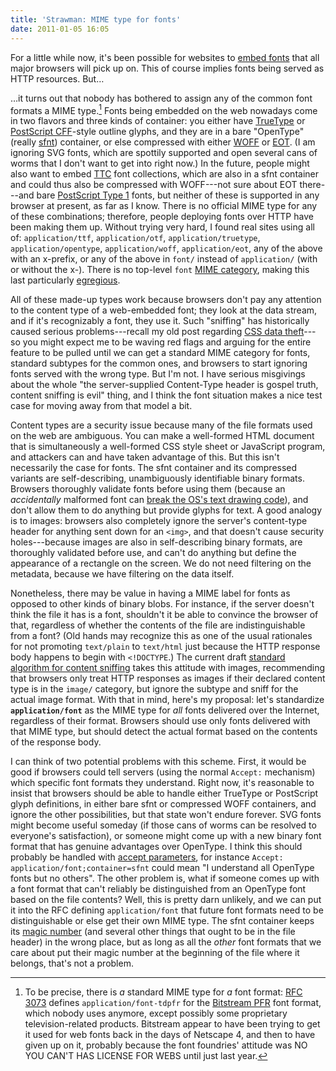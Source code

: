 ```yaml
---
title: 'Strawman: MIME type for fonts'
date: 2011-01-05 16:05
---
```


For a little while now, it's been possible for websites to
[embed fonts](http://hacks.mozilla.org/2009/06/beautiful-fonts-with-font-face/)
that all major browsers will pick up on. This of course implies fonts
being served as HTTP resources. But…

<!--more-->

…it turns out that nobody has
bothered to assign any of the common font formats a MIME
type.[^1] Fonts being embedded on the web nowadays come in
two flavors and three kinds of container: you either have [TrueType][]
or [PostScript CFF][]-style outline glyphs, and they are in a bare
"OpenType" (really [sfnt][]) container, or else compressed with either
[WOFF][] or [EOT][]. (I am ignoring SVG fonts, which are spottily
supported and open several cans of worms that I don't want to get into
right now.) In the future, people might also want to embed [TTC][]
font collections, which are also in a sfnt container and could thus
also be compressed with WOFF---not sure about EOT there---and bare
[PostScript Type 1][] fonts, but neither of these is supported in any
browser at present, as far as I know. There is no official MIME type
for any of these combinations; therefore, people deploying fonts over
HTTP have been making them up. Without trying very hard, I found real
sites using all of: `application/ttf`, `application/otf`,
`application/truetype`, `application/opentype`, `application/woff`,
`application/eot`, any of the above with an x-prefix, or any of the
above in `font/` instead of `application/` (with or without the
x-). There is no top-level `font` [MIME category][], making this last
particularly [egregious][].

All of these made-up types work because browsers don't pay any
attention to the content type of a web-embedded font; they look at the
data stream, and if it's recognizably a font, they use it. Such
"sniffing" has historically caused serious problems---recall my old
post regarding [CSS data theft][]---so you might expect me to be
waving red flags and arguing for the entire feature to be pulled until
we can get a standard MIME category for fonts, standard subtypes for
the common ones, and browsers to start ignoring fonts served with the
wrong type. But I'm not. I have serious misgivings about the whole
"the server-supplied Content-Type header is gospel truth, content
sniffing is evil" thing, and I think the font situation makes a nice
test case for moving away from that model a bit.

Content types are a security issue because many of the file formats
used on the web are ambiguous. You can make a well-formed HTML
document that is simultaneously a well-formed CSS style sheet or
JavaScript program, and attackers can and have taken advantage of
this. But this isn't necessarily the case for fonts. The sfnt
container and its compressed variants are self-describing,
unambiguously identifiable binary formats.  Browsers thoroughly
validate fonts before using them (because an *accidentally* malformed
font can [break the OS's text drawing code][fontbugs]), and don't
allow them to do anything but provide glyphs for text. A good analogy
is to images: browsers also completely ignore the server's
content-type header for anything sent down for an `<img>`, and that
doesn't cause security holes---because images are also in
self-describing binary formats, are thoroughly validated before use,
and can't do anything but define the appearance of a rectangle on the
screen. We do not need filtering on the metadata, because we have
filtering on the data itself.

Nonetheless, there may be value in having a MIME label for fonts as
opposed to other kinds of binary blobs. For instance, if the server
doesn't think the file it has is a font, shouldn't it be able to
convince the browser of that, regardless of whether the contents of
the file are indistinguishable from a font? (Old hands may recognize
this as one of the usual rationales for not promoting `text/plain` to
`text/html` just because the HTTP response body happens to begin with
`<!DOCTYPE`.) The current draft
[standard algorithm for content sniffing][mimesniff] takes this
attitude with images, recommending that browsers only treat HTTP
responses as images if their declared content type is in the `image/`
category, but ignore the subtype and sniff for the actual image
format. With that in mind, here's my proposal: let's standardize
**`application/font`** as the MIME type for *all* fonts delivered over
the Internet, regardless of their format. Browsers should use only
fonts delivered with that MIME type, but should detect the actual
format based on the contents of the response body.

I can think of two potential problems with this scheme. First, it
would be good if browsers could tell servers (using the normal
`Accept:` mechanism) which specific font formats they
understand. Right now, it's reasonable to insist that browsers should
be able to handle either TrueType or PostScript glyph definitions, in
either bare sfnt or compressed WOFF containers, and ignore the other
possibilities, but that state won't endure forever. SVG fonts might
become useful someday (if those cans of worms can be resolved to
everyone's satisfaction), or someone might come up with a new binary
font format that has genuine advantages over OpenType. I think this
should probably be handled with [accept parameters][], for instance
`Accept: application/font;container=sfnt` could mean "I understand all
OpenType fonts but no others". The other problem is, what if someone
comes up with a font format that can't reliably be distinguished from
an OpenType font based on the file contents? Well, this is pretty darn
unlikely, and we can put it into the RFC defining `application/font`
that future font formats need to be distinguishable or else get their
own MIME type.  The sfnt container keeps its [magic number][] (and
several other things that ought to be in the file header) in the wrong
place, but as long as all the *other* font formats that we care about
put their magic number at the beginning of the file where it belongs,
that's not a problem.

[^1]: To be precise, there is *a* standard MIME type
  for *a* font format: [RFC 3073][] defines `application/font-tdpfr` for
  the [Bitstream PFR][] font format, which nobody uses anymore, except
  possibly some proprietary television-related products. Bitstream
  appear to have been trying to get it used for web fonts back in the
  days of Netscape 4, and then to have given up on it, probably because
  the font foundries' attitude was NO YOU CAN'T HAS LICENSE FOR WEBS
  until just last year.

[RFC 3073]: http://www.rfc-editor.org/rfc/rfc3073.txt
[Bitstream PFR]: http://web.archive.org/web/20080225160925/http://www.bitstream.com/font_rendering/products/truedoc/pfrspec.html
[TrueType]: http://www.truetype-typography.com/
[PostScript CFF]: http://en.wikipedia.org/wiki/PostScript_fonts#Compact_Font_Format
[sfnt]: http://developer.apple.com/fonts/tools/tooldir/TrueEdit/Documentation/TE/TE1sfnt.html
[WOFF]: http://en.wikipedia.org/wiki/Web_Open_Font_Format
[EOT]: http://en.wikipedia.org/wiki/Embedded_OpenType
[TTC]: http://en.wikipedia.org/wiki/TrueType#TrueType_Collection
[PostScript Type 1]: http://www.prepressure.com/fonts/basics/type1
[MIME category]: http://www.iana.org/assignments/media-types/
[egregious]: http://tvtropes.org/pmwiki/pmwiki.php/JustForFun/Egregious
[CSS data theft]: /htmletc/css-data-theft/
[fontbugs]: https://bugzilla.mozilla.org/buglist.cgi?bug_id=595703,583715,594456,599061,598190,595026,594926,580730,580212,581359,597942,581029,594966,588233,594651,594627,595997,596112,599068,594618,574368,586847,594628,596227,596110,595689,582151,587742,594638,595960,586895
[mimesniff]: http://tools.ietf.org/html/draft-ietf-websec-mime-sniff-00.html
[accept parameters]: http://www.w3.org/Protocols/rfc2616/rfc2616-sec14.html
[magic number]: http://en.wikipedia.org/wiki/File_format#Magic_number
